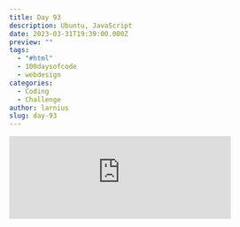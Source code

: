 ```yaml
---
title: Day 93
description: Ubuntu, JavaScript
date: 2023-03-31T19:39:00.000Z
preview: ""
tags:
  - "#html"
  - 100daysofcode
  - webdesign
categories:
  - Coding
  - Challenge
author: larnius
slug: day-93
---
```

<iframe src="https://mastodontech.de/@larnius/110120060892144788/embed" class="mastodon-embed" style="max-width: 100%; border: 0" width="400" allowfullscreen="allowfullscreen"></iframe><script src="https://mastodontech.de/embed.js" async="async"></script>